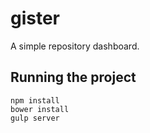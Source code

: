 # gister

[travis]: https://travis-ci.org/giubueno/gister.svg  "Travis CI"

A simple repository dashboard.

## Running the project
```npm install```<br>
```bower install```<br>
```gulp server```

